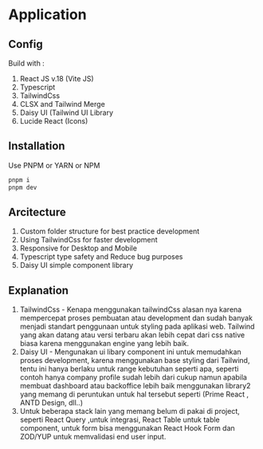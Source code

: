 # Application

## Config

Build with :
1. React JS v.18 (Vite JS)
2. Typescript
3. TailwindCss
4. CLSX and Tailwind Merge
5. Daisy UI (Tailwind UI Library
6. Lucide React (Icons)

## Installation

Use PNPM or YARN or NPM

```sh
pnpm i
pnpm dev
```

## Arcitecture

1. Custom folder structure for best practice development
2. Using TailwindCss for faster development
3. Responsive for Desktop and Mobile
4. Typescript type safety and Reduce bug purposes
5. Daisy UI simple component library


## Explanation

1. TailwindCss - Kenapa menggunakan tailwindCss alasan nya karena mempercepat proses pembuatan atau development dan sudah banyak menjadi standart penggunaan untuk styling pada aplikasi web. Tailwind yang akan datang atau versi terbaru akan lebih cepat dari css native biasa karena menggunakan engine yang lebih baik.
2. Daisy UI - Mengunakan ui libary component ini untuk memudahkan proses development, karena menggunakan base styling dari Tailwind, tentu ini hanya berlaku untuk range kebutuhan seperti apa, seperti contoh hanya company profile sudah lebih dari cukup namun apabila membuat dashboard atau backoffice lebih baik menggunakan library2 yang memang di peruntukan untuk hal tersebut seperti (Prime React , ANTD Design, dll..)
3. Untuk beberapa stack lain yang memang belum di pakai di project, seperti React Query ,untuk integrasi, React Table untuk table component, untuk form bisa menggunakan React Hook Form dan ZOD/YUP untuk memvalidasi end user input.